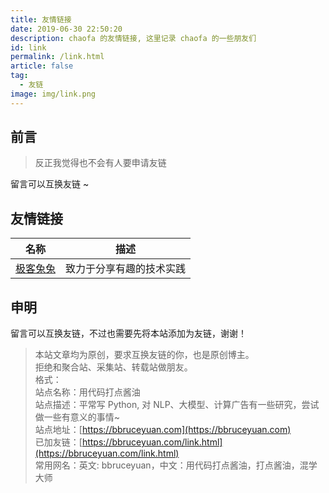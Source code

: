```yaml
---
title: 友情链接
date: 2019-06-30 22:50:20
description: chaofa 的友情链接, 这里记录 chaofa 的一些朋友们
id: link
permalink: /link.html
article: false
tag:
  - 友链
image: img/link.png
---
```


## 前言

> 反正我觉得也不会有人要申请友链

留言可以互换友链 ~

## 友情链接

| 名称  | 描述 |
|---| ---|
| [极客兔兔](https://geektutu.com) | 致力于分享有趣的技术实践 |


## 申明

留言可以互换友链，不过也需要先将本站添加为友链，谢谢！

> 本站文章均为原创，要求互换友链的你，也是原创博主。<br/>
> 拒绝和聚合站、采集站、转载站做朋友。<br/>
> 格式：<br/>
> 站点名称：用代码打点酱油<br/>
> 站点描述：平常写 Python, 对 NLP、大模型、计算广告有一些研究，尝试做一些有意义的事情~<br/>
> 站点地址：[https://bbruceyuan.com](https://bbruceyuan.com)<br/>
> 已加友链：[https://bbruceyuan.com/link.html](https://bbruceyuan.com/link.html)<br/>
> 常用网名：英文: bbruceyuan，中文：用代码打点酱油，打点酱油，混学大师<br/>
